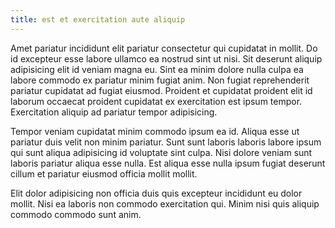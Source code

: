 ```yaml
---
title: est et exercitation aute aliquip
---
```


Amet pariatur incididunt elit pariatur consectetur qui cupidatat in mollit. Do id excepteur esse labore ullamco ea nostrud sint ut nisi. Sit deserunt aliquip adipisicing elit id veniam magna eu. Sint ea minim dolore nulla culpa ea labore commodo ex pariatur minim fugiat anim. Non fugiat reprehenderit pariatur cupidatat ad fugiat eiusmod. Proident et cupidatat proident elit id laborum occaecat proident cupidatat ex exercitation est ipsum tempor. Exercitation aliquip ad pariatur tempor adipisicing.

Tempor veniam cupidatat minim commodo ipsum ea id. Aliqua esse ut pariatur duis velit non minim pariatur. Sunt sunt laboris laboris labore ipsum qui sunt aliqua adipisicing id voluptate sint culpa. Nisi dolore veniam sunt laboris pariatur aliqua esse nulla. Est aliqua esse nulla ipsum fugiat deserunt cillum et pariatur eiusmod officia mollit mollit.

Elit dolor adipisicing non officia duis quis excepteur incididunt eu dolor mollit. Nisi ea laboris non commodo exercitation qui. Minim nisi quis aliquip commodo commodo sunt anim.